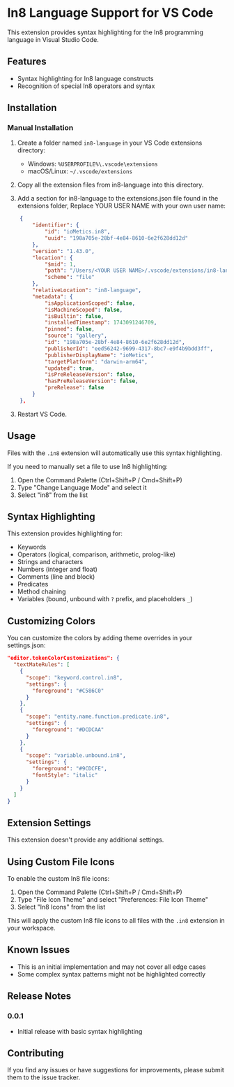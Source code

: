 # In8 Language Support for VS Code

This extension provides syntax highlighting for the In8 programming language in Visual Studio Code.

## Features

- Syntax highlighting for In8 language constructs
- Recognition of special In8 operators and syntax

## Installation

### Manual Installation

1. Create a folder named `in8-language` in your VS Code extensions directory:
   - Windows: `%USERPROFILE%\.vscode\extensions`
   - macOS/Linux: `~/.vscode/extensions`

2. Copy all the extension files from in8-language into this directory.

3. Add a section for in8-language to the extensions.json file found in the extensions folder, Replace YOUR USER NAME with your own user name:
``` json
    {
        "identifier": {
            "id": "ioMetics.in8",
            "uuid": "198a705e-28bf-4e84-8610-6e2f628dd12d"
        },
        "version": "1.43.0",
        "location": {
            "$mid": 1,
            "path": "/Users/<YOUR USER NAME>/.vscode/extensions/in8-language",
            "scheme": "file"
        },
        "relativeLocation": "in8-language",
        "metadata": {
            "isApplicationScoped": false,
            "isMachineScoped": false,
            "isBuiltin": false,
            "installedTimestamp": 1743091246709,
            "pinned": false,
            "source": "gallery",
            "id": "198a705e-28bf-4e84-8610-6e2f628dd12d",
            "publisherId": "eed56242-9699-4317-8bc7-e9f4b9bdd3ff",
            "publisherDisplayName": "ioMetics",
            "targetPlatform": "darwin-arm64",
            "updated": true,
            "isPreReleaseVersion": false,
            "hasPreReleaseVersion": false,
            "preRelease": false
        }
    },

```
3. Restart VS Code.

## Usage

Files with the `.in8` extension will automatically use this syntax highlighting.

If you need to manually set a file to use In8 highlighting:

1. Open the Command Palette (Ctrl+Shift+P / Cmd+Shift+P)
2. Type "Change Language Mode" and select it
3. Select "in8" from the list

## Syntax Highlighting

This extension provides highlighting for:

- Keywords
- Operators (logical, comparison, arithmetic, prolog-like)
- Strings and characters
- Numbers (integer and float)
- Comments (line and block)
- Predicates
- Method chaining
- Variables (bound, unbound with `?` prefix, and placeholders `_`)

## Customizing Colors

You can customize the colors by adding theme overrides in your settings.json:

```json
"editor.tokenColorCustomizations": {
  "textMateRules": [
    {
      "scope": "keyword.control.in8",
      "settings": {
        "foreground": "#C586C0"
      }
    },
    {
      "scope": "entity.name.function.predicate.in8",
      "settings": {
        "foreground": "#DCDCAA"
      }
    },
    {
      "scope": "variable.unbound.in8",
      "settings": {
        "foreground": "#9CDCFE",
        "fontStyle": "italic"
      }
    }
  ]
}
```

## Extension Settings

This extension doesn't provide any additional settings.

## Using Custom File Icons

To enable the custom In8 file icons:

1. Open the Command Palette (Ctrl+Shift+P / Cmd+Shift+P)
2. Type "File Icon Theme" and select "Preferences: File Icon Theme"
3. Select "In8 Icons" from the list

This will apply the custom In8 file icons to all files with the `.in8` extension in your workspace.

## Known Issues

- This is an initial implementation and may not cover all edge cases
- Some complex syntax patterns might not be highlighted correctly

## Release Notes

### 0.0.1

- Initial release with basic syntax highlighting

## Contributing

If you find any issues or have suggestions for improvements, please submit them to the issue tracker.